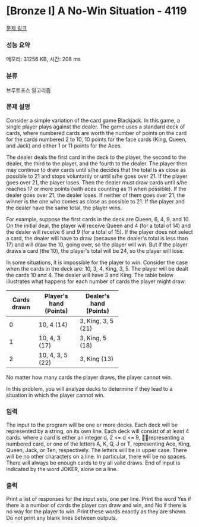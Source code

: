 # [Bronze I] A No-Win Situation - 4119 

[문제 링크](https://www.acmicpc.net/problem/4119) 

### 성능 요약

메모리: 31256 KB, 시간: 208 ms

### 분류

브루트포스 알고리즘

### 문제 설명

<p>Consider a simple variation of the card game Blackjack. In this game, a single player plays against the dealer. The game uses a standard deck of cards, where numbered cards are worth the number of points on the card for the cards numbered 2 to 10, 10 points for the face cards (King, Queen, and Jack) and either 1 or 11 points for the Aces.</p>

<p>The dealer deals the first card in the deck to the player, the second to the dealer, the third to the player, and the fourth to the dealer. The player then may continue to draw cards until s/he decides that the total is as close as possible to 21 and stops voluntarily or until s/he goes over 21. If the player goes over 21, the player loses. Then the dealer must draw cards until s/he reaches 17 or more points (with aces counting as 11 when possible). If the dealer goes over 21, the dealer loses. If neither of them goes over 21, the winner is the one who comes as close as possible to 21. If the player and the dealer have the same total, the player wins.</p>

<p>For example, suppose the first cards in the deck are Queen, 6, 4, 9, and 10. On the initial deal, the player will receive Queen and 4 (for a total of 14) and the dealer will receive 6 and 9 (for a total of 15). If the player does not select a card, the dealer will have to draw (because the dealer's total is less than 17) and will draw the 10, going over, so the player will win. But if the player draws a card (the 10), the player's total will be 24, so the player will lose.</p>

<p>In some situations, it is impossible for the player to win. Consider the case when the cards in the deck are: 10, 3, 4, King, 3, 5. The player will be dealt the cards 10 and 4. The dealer will have 3 and King. The table below illustrates what happens for each number of cards the player might draw: </p>

<table class="table table-bordered" style="width:60%">
	<thead>
		<tr>
			<th>Cards drawn</th>
			<th>Player's hand (Points)</th>
			<th>Dealer's hand (Points)</th>
		</tr>
	</thead>
	<tbody>
		<tr>
			<td>0</td>
			<td>10, 4 (14)</td>
			<td>3, King, 3, 5 (21)</td>
		</tr>
		<tr>
			<td>1</td>
			<td>10, 4, 3 (17)</td>
			<td>3, King, 5 (18)</td>
		</tr>
		<tr>
			<td>2</td>
			<td>10, 4, 3, 5 (22)</td>
			<td>3, King (13)</td>
		</tr>
	</tbody>
</table>

<p>No matter how many cards the player draws, the player cannot win.</p>

<p>In this problem, you will analyze decks to determine if they lead to a situation in which the player cannot win. </p>

### 입력 

 <p>The input to the program will be one or more decks. Each deck will be represented by a string, on its own line. Each deck will consist of at least 4 cards. where a card is either an integer d, 2 <= d <= 9, representing a numbered card, or one of the letters A, K, Q, J or T, representing Ace, King, Queen, Jack, or Ten, respectively. The letters will be in upper case. There will be no other characters on a line. In particular, there will be no spaces. There will always be enough cards to try all valid draws. End of input is indicated by the word JOKER, alone on a line. </p>

### 출력 

 <p>Print a list of responses for the input sets, one per line. Print the word Yes if there is a number of cards the player can draw and win, and No if there is no way for the player to win. Print these words exactly as they are shown. Do not print any blank lines between outputs. </p>

